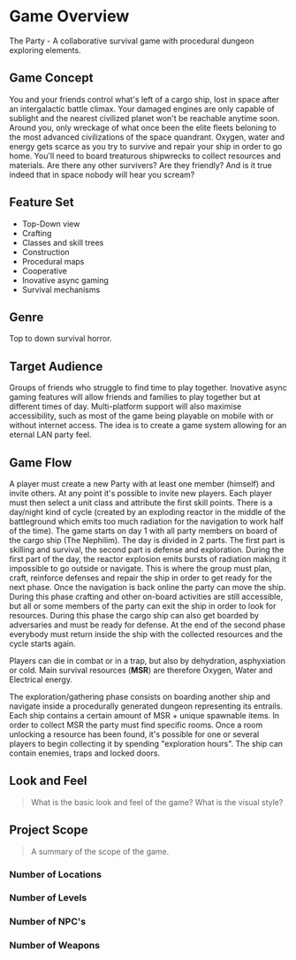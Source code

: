 # Game Overview

The Party - A collaborative survival game with procedural dungeon exploring elements.

## Game Concept

You and your friends control what's left of a cargo ship, lost in space after an intergalactic battle climax. 
Your damaged engines are only capable of sublight and the nearest civilized planet won't be reachable anytime soon.
Around you, only wreckage of what once been the elite fleets beloning to the most advanced civilizations of the space quandrant.
Oxygen, water and energy gets scarce as you try to survive and repair your ship in order to go home.
You'll need to board treaturous shipwrecks to collect resources and materials. 
Are there any other survivers? Are they friendly? And is it true indeed that in space nobody will hear you scream?

## Feature Set

- Top-Down view
- Crafting
- Classes and skill trees
- Construction
- Procedural maps
- Cooperative
- Inovative async gaming
- Survival mechanisms

## Genre

Top to down survival horror.

## Target Audience

Groups of friends who struggle to find time to play together.
Inovative async gaming features will allow friends and families to play together but at different times of day.
Multi-platform support will also maximise accessibility, such as most of the game being playable on mobile with or without internet access.
The idea is to create a game system allowing for an eternal LAN party feel.

## Game Flow
A player must create a new Party with at least one member (himself) and invite others. At any point it's possible to invite new players. Each player must then select a unit class and attribute the first skill points.
There is a day/night kind of cycle (created by an exploding reactor in the middle of the battleground which emits too much radiation for the navigation to work half of the time).
The game starts on day 1 with all party members on board of the cargo ship (The Nephilim).
The day is divided in 2 parts. The first part is skilling and survival, the second part is defense and exploration.
During the first part of the day, the reactor explosion emits bursts of radiation making it impossible to go outside or navigate. This is where the group must plan, craft, reinforce defenses and repair the ship in order to get ready for the next phase.
Once the navigation is back online the party can move the ship. During this phase crafting and other on-board activities are still accessible, but all or some members of the party can exit the ship in order to look for resources.
During this phase the cargo ship can also get boarded by adversaries and must be ready for defense.
At the end of the second phase everybody must return inside the ship with the collected resources and the cycle starts again.

Players can die in combat or in a trap, but also by dehydration, asphyxiation or cold.
Main survival resources (**MSR**) are therefore Oxygen, Water and Electrical energy.

The exploration/gathering phase consists on boarding another ship and navigate inside a procedurally generated dungeon representing its entrails. Each ship contains a certain amount of MSR + unique spawnable items. In order to collect MSR the party must find specific rooms. Once a room unlocking a resource has been found, it's possible for one or several players to begin collecting it by spending "exploration hours".
The ship can contain enemies, traps and locked doors.

## Look and Feel
> What is the basic look and feel of the game?  What is the visual style?

## Project Scope
> A summary of the scope of the game.

### Number of Locations

### Number of Levels

### Number of NPC's

### Number of Weapons
